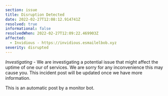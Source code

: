 ```yaml
---
section: issue
title: Disruption Detected
date: 2022-02-27T12:08:12.914741Z
resolved: true
informational: false
resolvedWhen: 2022-02-27T12:09:22.469903Z
affected:
  - Invidious - https://invidious.esmailelbob.xyz
severity: disrupted
---
```

*Investigating* - We are investigating a potential issue that might affect the uptime of one our of services. We are sorry for any inconvenience this may cause you. This incident post will be updated once we have more information.

This is an automatic post by a monitor bot.
        
